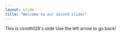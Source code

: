 ```yaml
---
layout: slide
title: "Welcome to our second slide!"
---
```

This is csmith128's slide
Use the left arrow to go back!
